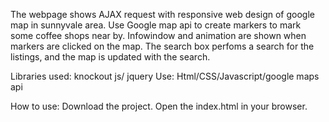 The webpage shows AJAX request with responsive web design of google map in sunnyvale area. 
Use Google map api to create markers to mark some coffee shops near by.
Infowindow and animation are shown when markers are clicked on the map.
The search box perfoms a search for the listings, and the map is updated with the search.

Libraries used: knockout js/ jquery
Use: Html/CSS/Javascript/google maps api

How to use:
Download the project. Open the index.html in your browser.
